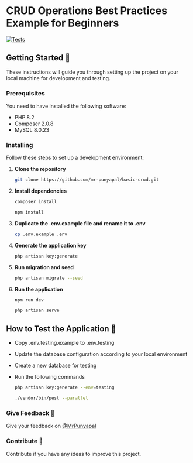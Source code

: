 # CRUD Operations Best Practices Example for Beginners

[![Tests](https://github.com/mr-punyapal/basic-crud/actions/workflows/tests.yml/badge.svg)](https://github.com/mr-punyapal/basic-crud/actions/workflows/tests.yml)

## Getting Started 🚀

These instructions will guide you through setting up the project on your local machine for development and testing.

### Prerequisites

You need to have installed the following software:

- PHP 8.2
- Composer 2.0.8
- MySQL 8.0.23

### Installing

Follow these steps to set up a development environment:

1. **Clone the repository**

    ```bash
    git clone https://github.com/mr-punyapal/basic-crud.git
    ```

2. **Install dependencies**

    ```bash
    composer install
    ```

    ```bash
    npm install
    ```

3. **Duplicate the .env.example file and rename it to .env**

    ```bash
    cp .env.example .env
    ```

4. **Generate the application key**

    ```bash
    php artisan key:generate
    ```

5. **Run migration and seed**

    ```bash
    php artisan migrate --seed
    ```

6. **Run the application**

    ```bash
    npm run dev
    ```

    ```bash
    php artisan serve
    ```

## How to Test the Application 🧪

- Copy .env.testing.example to .env.testing
- Update the database configuration according to your local environment
- Create a new database for testing
- Run the following commands

    ```bash
    php artisan key:generate --env=testing
    ```

    ```bash
    ./vendor/bin/pest --parallel
    ```

### Give Feedback 💬

Give your feedback on [@MrPunyapal](https://x.com/MrPunyapal)

### Contribute 🤝

Contribute if you have any ideas to improve this project.
